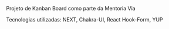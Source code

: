 Projeto de Kanban Board como parte da Mentoria Via

Tecnologias utilizadas: NEXT, Chakra-UI, React Hook-Form, YUP
